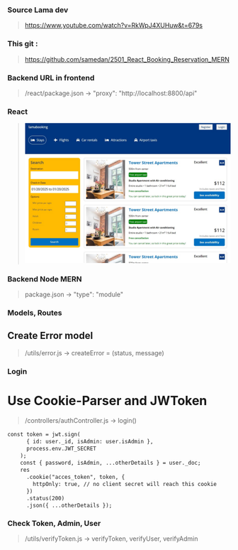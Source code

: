 ### Source Lama dev

> https://www.youtube.com/watch?v=RkWpJ4XUHuw&t=679s

### This git :

> https://github.com/samedan/2501_React_Booking_Reservation_MERN

### Backend URL in frontend

> /react/package.json -> "proxy": "http://localhost:8800/api"

### React

> ![React](https://github.com/samedan/2501_React_Booking_Reservation_MERN/blob/main/_images/01printscreen.jpg)

### Backend Node MERN

> package.json -> "type": "module"

### Models, Routes

## Create Error model

> /utils/error.js -> createError = (status, message)

### Login

# Use Cookie-Parser and JWToken

> /controllers/authController.js -> login()

```
const token = jwt.sign(
      { id: user._id, isAdmin: user.isAdmin },
      process.env.JWT_SECRET
    );
    const { password, isAdmin, ...otherDetails } = user._doc;
    res
      .cookie("acces_token", token, {
        httpOnly: true, // no client secret will reach this cookie
      })
      .status(200)
      .json({ ...otherDetails });
```

### Check Token, Admin, User

> /utils/verifyToken.js -> verifyToken, verifyUser, verifyAdmin
